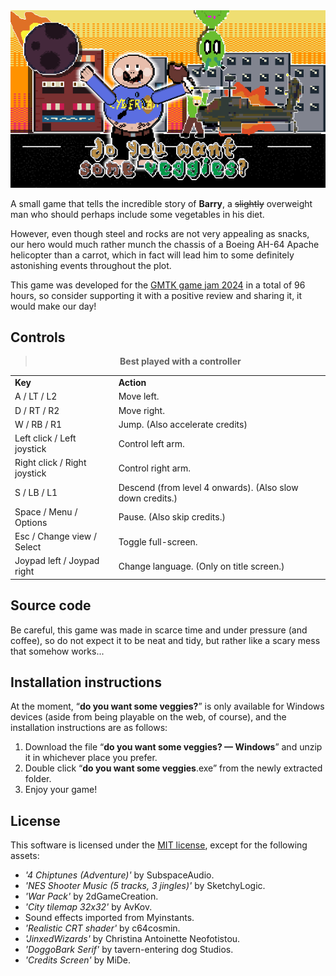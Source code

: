 <div align="center"><img src="./assets/sprites/splash_screen.png"></div>

A small game that tells the incredible story of **Barry**, a ~~slightly~~ overweight man who should perhaps include some vegetables in his diet.

However, even though steel and rocks are not very appealing as snacks, our hero would much rather munch the chassis of a Boeing AH-64 Apache helicopter than a carrot, which in fact will lead him to some definitely astonishing events throughout the plot.

This game was developed for the [GMTK game jam 2024](https://itch.io/jam/gmtk-2024) in a total of 96 hours, so consider supporting it with a positive review and sharing it, it would make our day!

## Controls
<div align="center"><blockquote><b>Best played with a controller</b></blockquote></div>
<table><tbody><tr><td class="text-center"><strong>Key</strong></td><td><strong>Action</strong></td></tr><tr><td>A / LT / L2</td><td>Move left.</td></tr><tr><td>D / RT / R2</td><td>Move right.</td></tr><tr><td>W / RB / R1</td><td>Jump. (Also accelerate credits)</td></tr><tr><td>Left click /&nbsp;Left joystick</td><td>Control left arm.</td></tr><tr><td>Right click / Right joystick</td><td>Control right arm.</td></tr><tr><td>S / LB / L1</td><td>Descend (from level 4 onwards). (Also slow down credits.)</td></tr><tr><td>Space / Menu / Options</td><td>Pause. (Also skip credits.)</td></tr><tr><td>Esc / Change view / Select</td><td>Toggle full-screen.</td></tr><tr><td>Joypad left / Joypad right</td><td>Change language. (Only on title screen.)</td></tr></tbody></table>

## Source code
Be careful, this game was made in scarce time and under pressure (and coffee), so do not expect it to be neat and tidy, but rather like a scary mess that somehow works...

## Installation instructions
At the moment, “**do you want some veggies?**” is only available for Windows devices (aside from being playable on the web, of course), and the installation instructions are as follows:

1. Download the file “**do you want some veggies? — Windows**” and unzip it in whichever place you prefer.
2. Double click “**do you want some veggies**.exe” from the newly extracted folder.
3. Enjoy your game!

## License
This software is licensed under the [MIT license](LICENSE), except for the following assets:
* *'4 Chiptunes (Adventure)'* by SubspaceAudio.
* *'NES Shooter Music (5 tracks, 3 jingles)'* by SketchyLogic.
* *'War Pack'* by 2dGameCreation.
* *'City tilemap 32x32'* by AvKov.
* Sound effects imported from Myinstants.
* *'Realistic CRT shader'* by c64cosmin.
* *'JinxedWizards'* by Christina Antoinette Neofotistou.
* *'DoggoBark Serif'* by tavern-entering dog Studios.
* *'Credits Screen'* by MiDe.
